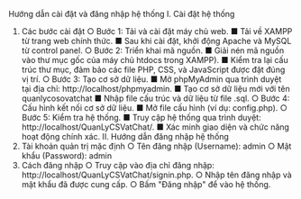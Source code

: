 Hướng dẫn cài đặt và đăng nhập hệ thống
I. Cài đặt hệ thống
1.	Các bước cài đặt
○	Bước 1: Tải và cài đặt máy chủ web.
■	Tải về XAMPP từ trang web chính thức.
■	Sau khi cài đặt, khởi động Apache và MySQL từ control panel.
○	Bước 2: Triển khai mã nguồn.
■	Giải nén mã nguồn vào thư mục gốc của máy chủ htdocs trong XAMPP).
■	Kiểm tra lại cấu trúc thư mục, đảm bảo các file PHP, CSS, và JavaScript được đặt đúng vị trí.
○	Bước 3: Tạo cơ sở dữ liệu.
■	Mở phpMyAdmin qua trình duyệt tại địa chỉ: http://localhost/phpmyadmin.
■	Tạo cơ sở dữ liệu mới với tên quanlycosovatchat
■	Nhập file cấu trúc và dữ liệu từ file .sql.
○	Bước 4: Cấu hình kết nối cơ sở dữ liệu.
■	Mở file cấu hình (ví dụ: config.php).
○	Bước 5: Kiểm tra hệ thống.
■	Truy cập hệ thống qua trình duyệt: http://localhost/QuanLyCSVatChat/.
■	Xác minh giao diện và chức năng hoạt động chính xác.
II. Hướng dẫn đăng nhập hệ thống
1.	Tài khoản quản trị mặc định
○	Tên đăng nhập (Username): admin
○	Mật khẩu (Password): admin
2.	Cách đăng nhập
○	Truy cập vào địa chỉ đăng nhập: http://localhost/QuanLyCSVatChat/signin.php.
○	Nhập tên đăng nhập và mật khẩu đã được cung cấp.
○	Bấm "Đăng nhập" để vào hệ thống.

